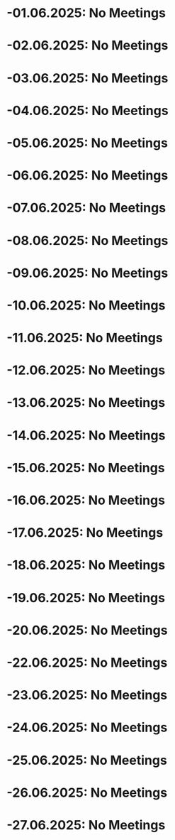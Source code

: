 # -01.06.2025: No Meetings
# -02.06.2025: No Meetings
# -03.06.2025: No Meetings
# -04.06.2025: No Meetings
# -05.06.2025: No Meetings
# -06.06.2025: No Meetings
# -07.06.2025: No Meetings
# -08.06.2025: No Meetings
# -09.06.2025: No Meetings
# -10.06.2025: No Meetings
# -11.06.2025: No Meetings
# -12.06.2025: No Meetings
# -13.06.2025: No Meetings
# -14.06.2025: No Meetings
# -15.06.2025: No Meetings
# -16.06.2025: No Meetings
# -17.06.2025: No Meetings
# -18.06.2025: No Meetings
# -19.06.2025: No Meetings
# -20.06.2025: No Meetings
# -22.06.2025: No Meetings
# -23.06.2025: No Meetings
# -24.06.2025: No Meetings
# -25.06.2025: No Meetings
# -26.06.2025: No Meetings
# -27.06.2025: No Meetings
